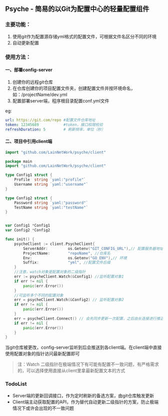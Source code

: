 ## Psyche - 简易的以Git为配置中心的轻量配置组件

### 主要功能：

1. 使用git作为配置源存储yml格式的配置文件，可根据文件名区分不同的环境
2. 自动更新配置

### 使用方法：
#### 一、部署config-server
1. 创建你的远程git仓库
2. 在仓库创建你的项目配置文件夹，创建配置文件并按环境命名，如：/projectName/dev.yml
3. 配置部署server端，程序根目录配置conf.yml文件

eg:
```yaml
url: https://git.com/repo #配置文件仓库地址
token: 12345689           #token，接口权限校验
refreshDuration: 5        # 刷新频率，单位（秒）
```
#### 二、项目中引用client端

```go
import "github.com/LainNetWork/psyche/client"
```
```go
package main
import "github.com/LainNetWork/psyche/client"

type Config1 struct {
	Profile  string `yaml:"profile"`
	Username string `yaml:"username"`
}

type Config2 struct {
	Password string `yaml:"password"`
	TestName string `yaml:"testName"`
}


var Config1 *Config1
var Config2 *Config2

func init() {
	psycheClient := client.PsycheClient{
		ServerAddr:         os.Getenv("GIT_CONFIG_URL"),// 配置服务器地址
		ProjectName:        "repoName", //仓库名
		Env:                os.Getenv("GO_ENV"),// 环境
		Suffix:             "yml", //配置文件后缀
	}
	//注意，watch对象是配置对象的二级指针
	err := psycheClient.Watch(&Config1) //监听配置对象1
	if err != nil {
		panic(err.Error())
	}
	//可监听多个不同的配置对象
	err = psycheClient.Watch(&Config2) // 监听配置对象2
	if err != nil {
		panic(err.Error())
	}
	err = psycheClient.Connect() // 会先同步更新一次配置，之后由长连接进行推送
	if err != nil {
		panic(err.Error())
	}
}

```

当git仓库被更改，config-server监听到后会推送到各client端。在client端中直接使用配置对象的指针访问最新配置即可
> 注：Watch 二级指针在极端情况下有可能有配置不一致问题，有严格需求的，可以选择使用直接从client里拿最新配置文本的方式

### TodoList

- Server端的更新回调接口，作为定时刷新的备选方案，由git仓库触发更新
- Client端主动获取配置的API，作为替代自动更新二级指针的方案，防止极端情况下或许会出现的不一致问题
